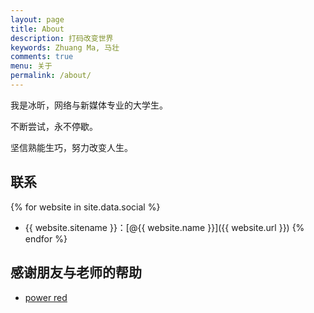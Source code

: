 ```yaml
---
layout: page
title: About
description: 打码改变世界
keywords: Zhuang Ma, 马壮
comments: true
menu: 关于
permalink: /about/
---
```


我是冰昕，网络与新媒体专业的大学生。

不断尝试，永不停歇。

坚信熟能生巧，努力改变人生。

## 联系

{% for website in site.data.social %}
* {{ website.sitename }}：[@{{ website.name }}]({{ website.url }})
{% endfor %}

## 感谢朋友与老师的帮助  

- [power red](https://wanlihon.github.io)

